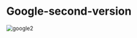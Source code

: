 # Google-second-version

![google2](https://user-images.githubusercontent.com/97787178/155159776-6a57a6e6-92b7-4d5e-81f2-556715b86876.png)
